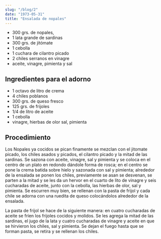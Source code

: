 ```yaml
---
slug: "/blog/2"
date: "1973-05-31"
title: "Ensalada de nopales"
---
```


- 300 grs. de nopales, 
- 1 lata grande de sardinas 
- 300 grs. de jitómate 
- 1 cebolla
- 1 cuchara de cilantro picado 
- 2 chiles serranos en vinagre 
- aceite, vinagre, pimienta y sal 

## Ingredientes para el adorno 

- 1 octavo de litro de crema 
- 4 chiles poblanos 
- 300 grs. de queso fresco 
- 125 grs. de frijoles
- 1/4 de litro de aceite 
- 1 cebolla 
- vinagre, hierbas de olor sal, pimienta 

## Procedimiento 

Los Nopales ya cocidos se pican finamente se mezclan con el jitomate picado, los chiles asados y picados, el cilantro picado y la mitad de las sardinas. Se sazona con aceite, vinagre, sal y pimienta y se coloca en el centro de un plato en redondo dándole forma de rosca; en el centro se pone la crema batida sobre hielo y sazonada con sal y pimienta; alrededor de la ensalada se ponen los chiles, previamente se asan se desvenan, se parten a la mitad y se les da un hervor en el cuarto de lito de vinagre y seis cucharadas de aceite, junto con la cebolla, las hierbas de olor, sal y pimienta. Se escurren muy bien, se rellenan con la pasta de frijol y cada chile se adorna con una ruedita de queso colocándolos alrededor de la ensalada. 

La pasta de frijol se hace de la siguiente manera: en cuatro cucharadas de aceite se fríen los frijoles cocidos y molidos. Se les agrega la mitad de las sardinas, el jugo de la lata y cuatro cucharadas de vinagre y aceite en que se hirvieron los chiles, sal y pimienta. Se dejan el fuego hasta que se forman pasta, se retira y se rellenan los chiles.
